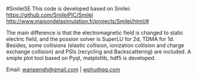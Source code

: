 #SmileiSE
This code is developed based on Smilei:
https://github.com/SmileiPIC/Smilei
http://www.maisondelasimulation.fr/projects/Smilei/html/#

The main difference is that the electromagnetic field is changed to static electric field, and the possion solver is SuperLU for 2d, TDMA for 1d. Besides, some collisions (elastic collision, ionization collision and charge exchange collision) and PSIs (recycling and Backscattering) are included. A smiple plot tool based on Pyqt, matplotlib, hdf5 is developed.

Email:  wanpengh@gmail.com | wphu@qq.com
